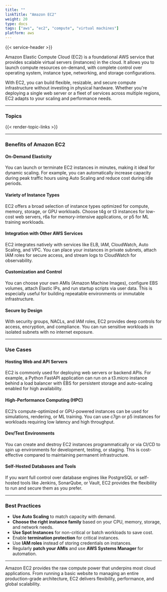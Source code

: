 ```yaml
---
title: ""
linkTitle: "Amazon EC2"
weight: 20
type: docs
tags: ["aws", "ec2", "compute", "virtual machines"]
platform: aws
---
```


{{< service-header >}}

Amazon Elastic Compute Cloud (EC2) is a foundational AWS service that provides scalable virtual servers (instances) in the cloud. It allows you to launch compute resources on-demand, with complete control over operating system, instance type, networking, and storage configurations.

With EC2, you can build flexible, resizable, and secure compute infrastructure without investing in physical hardware. Whether you're deploying a single web server or a fleet of services across multiple regions, EC2 adapts to your scaling and performance needs.

---

### Topics

{{< render-topic-links >}}

---

### Benefits of Amazon EC2

#### On-Demand Elasticity

You can launch or terminate EC2 instances in minutes, making it ideal for dynamic scaling. For example, you can automatically increase capacity during peak traffic hours using Auto Scaling and reduce cost during idle periods.

#### Variety of Instance Types

EC2 offers a broad selection of instance types optimized for compute, memory, storage, or GPU workloads. Choose t4g or t3 instances for low-cost web servers, r6a for memory-intensive applications, or p5 for ML training workloads.

#### Integration with Other AWS Services

EC2 integrates natively with services like ELB, IAM, CloudWatch, Auto Scaling, and VPC. You can place your instances in private subnets, attach IAM roles for secure access, and stream logs to CloudWatch for observability.

#### Customization and Control

You can choose your own AMIs (Amazon Machine Images), configure EBS volumes, attach Elastic IPs, and run startup scripts via user data. This is especially useful for building repeatable environments or immutable infrastructure.

#### Secure by Design

With security groups, NACLs, and IAM roles, EC2 provides deep controls for access, encryption, and compliance. You can run sensitive workloads in isolated subnets with no internet exposure.

---

### Use Cases

#### Hosting Web and API Servers

EC2 is commonly used for deploying web servers or backend APIs. For example, a Python FastAPI application can run on a t3.micro instance behind a load balancer with EBS for persistent storage and auto-scaling enabled for high availability.

#### High-Performance Computing (HPC)

EC2’s compute-optimized or GPU-powered instances can be used for simulations, rendering, or ML training. You can use c7gn or p5 instances for workloads requiring low latency and high throughput.

#### Dev/Test Environments

You can create and destroy EC2 instances programmatically or via CI/CD to spin up environments for development, testing, or staging. This is cost-effective compared to maintaining permanent infrastructure.

#### Self-Hosted Databases and Tools

If you want full control over database engines like PostgreSQL or self-hosted tools like Jenkins, SonarQube, or Vault, EC2 provides the flexibility to run and secure them as you prefer.

---

### Best Practices

- **Use Auto Scaling** to match capacity with demand.
- **Choose the right instance family** based on your CPU, memory, storage, and network needs.
- **Use Spot Instances** for non-critical or batch workloads to save cost.
- Enable **termination protection** for critical instances.
- Use **IAM roles** instead of storing credentials on instances.
- Regularly **patch your AMIs** and use **AWS Systems Manager** for automation.

---

Amazon EC2 provides the raw compute power that underpins most cloud applications. From running a basic website to managing an entire production-grade architecture, EC2 delivers flexibility, performance, and global scalability.
